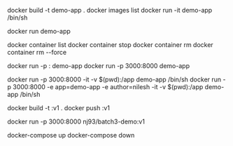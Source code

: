 docker build -t demo-app .
docker images list
docker run  -it  demo-app /bin/sh

docker run  demo-app 

docker container list
docker container stop <container-id>
docker container rm <container-id>
docker container rm <container-id> --force

docker run -p <host-port>:<container-port>  demo-app
docker run -p 3000:8000  demo-app

docker run -p 3000:8000  -it -v $(pwd):/app  demo-app  /bin/sh
docker run -p 3000:8000 -e app=demo-app -e author=nilesh -it -v $(pwd):/app  demo-app  /bin/sh


docker build -t <repo-name>:v1 .
docker push <repo-name>:v1

docker run -p 3000:8000 nj93/batch3-demo:v1

docker-compose up
docker-compose down